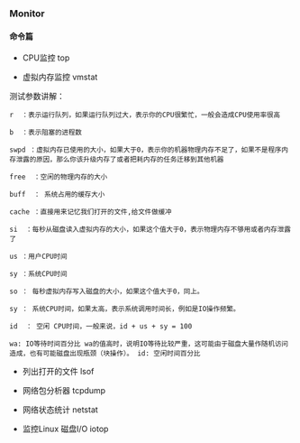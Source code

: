 ### Monitor

#### 命令篇

* CPU监控 top

* 虚拟内存监控 vmstat

测试参数讲解：
```
r  ：表示运行队列，如果运行队列过大，表示你的CPU很繁忙，一般会造成CPU使用率很高

b  ：表示阻塞的进程数

swpd ：虚拟内存已使用的大小，如果大于0，表示你的机器物理内存不足了，如果不是程序内存泄露的原因，那么你该升级内存了或者把耗内存的任务迁移到其他机器

free  ：空闲的物理内存的大小

buff  ： 系统占用的缓存大小

cache ：直接用来记忆我们打开的文件,给文件做缓冲

si  ：每秒从磁盘读入虚拟内存的大小，如果这个值大于0，表示物理内存不够用或者内存泄露了

us ：用户CPU时间

sy ：系统CPU时间

so ： 每秒虚拟内存写入磁盘的大小，如果这个值大于0，同上。

sy ： 系统CPU时间，如果太高，表示系统调用时间长，例如是IO操作频繁。  

id  ： 空闲 CPU时间，一般来说，id + us + sy = 100  

wa: IO等待时间百分比 wa的值高时，说明IO等待比较严重，这可能由于磁盘大量作随机访问造成，也有可能磁盘出现瓶颈（块操作）。 id: 空闲时间百分比

```
* 列出打开的文件 lsof

* 网络包分析器 tcpdump

* 网络状态统计 netstat

* 监控Linux 磁盘I/O  iotop


